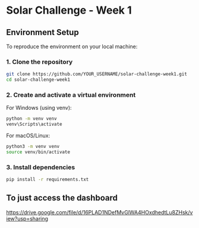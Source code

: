 #  Solar Challenge - Week 1

##  Environment Setup

To reproduce the environment on your local machine:

### 1. Clone the repository

```bash
git clone https://github.com/YOUR_USERNAME/solar-challenge-week1.git
cd solar-challenge-week1
```
 ### 2. Create and activate a virtual environment
For Windows (using venv):

```bash
python -m venv venv
venv\Scripts\activate
```
For macOS/Linux:

```bash
python3 -m venv venv
source venv/bin/activate
```
### 3. Install dependencies
```bash
pip install -r requirements.txt
```

## To just access the dashboard

https://drive.google.com/file/d/16PLAD1NDefMvGlWA4HOxdhedtLu8ZHsk/view?usp=sharing